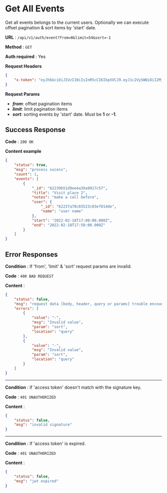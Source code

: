 # Get All Events

Get all events belongs to the current users. Optionally we can execute offset pagination & sort items by 'start' date.

**URL** : `/api/v1/auth/event?from=0&limit=54&sort=-1`

**Method** : `GET`

**Auth required** : Yes

**Request Headers** 
```json
{
    "x-token": "eyJhbGciOiJIUzI1NiIsInR5cCI6IkpXVCJ9.eyJ1c2VySWQiOiI2MjIzN2E3OGMwMzUyM2MwM2VmMDE0ZGUiLCJpYXQiOjE2NDY0OTk3MDAsImV4cCI6MTY0NjQ5OTc2MH0.pmfaumTcfKFP3Lgf82RWpo1Cd6_aAVcfVy9SRHpInxk",
}
```

**Request Params**

- ***from***: offset pagination items
- ***limit***: limit pagination items
- ***sort***: sorting events by 'start' date. Must be **1** or **-1**.

## Success Response

**Code** : `200 OK`

**Content example**

```json
{
    "status": true,
    "msg": "process sucess",
    "count": 1,
    "events": [
        {
            "_id": "62239b51d9ee4a39a9917c57",
            "title": "Visit place 2",
            "notes": "make a call before",
            "user": {
                "_id": "62237a78c03523c03ef014de",
                "name": "user name"
            },
            "start": "2022-02-18T17:00:00.000Z",
            "end": "2022-02-18T17:50:00.000Z"
        }
    ]
}
```

## Error Responses

**Condition** : If 'from', 'limit' & 'sort' request params are invalid.

**Code** : `400 BAD REQUEST`

**Content** :

```json
{
    "status": false,
    "msg": "request data [body, header, query or params] trouble encountered",
    "errors": [
        {
            "value": "-",
            "msg": "Invalid value",
            "param": "sort",
            "location": "query"
        },
        {
            "value": "-",
            "msg": "Invalid value",
            "param": "sort",
            "location": "query"
        }
    ]
}
```

---

**Condition** : If 'access token' doesn't match with the signature key.

**Code** : `401 UNAUTHORIZED`

**Content** :

```json
{
    "status": false,
    "msg": "invalid signature"
}
```

---

**Condition** : If 'access token' is expired.

**Code** : `401 UNAUTHORIZED`

**Content** :

```json
{
    "status": false,
    "msg": "jwt expired"
}
```